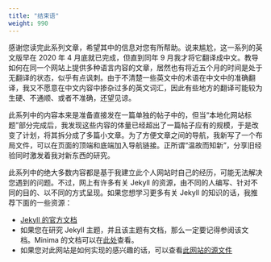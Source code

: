 ```yaml
---
title: "结束语"
weight: 990
---
```


感谢您读完此系列文章，希望其中的信息对您有所帮助。说来尴尬，这一系列的英文版早在 2020 年 4 月底就已完成，但直到同年 9 月我才将它翻译成中文。教导如何在同一个网站上提供多种语言内容的文章，居然也有将近五个月的时间是处于无翻译的状态，似乎有点讽刺。由于不清楚一些英文中的术语在中文中的准确翻译，我又不愿意在中文内容中掺杂过多的英文词汇，因此有些地方的翻译可能较为生硬、不通顺、或者不准确，还望见谅。

此系列中的内容本来是准备直接发在一篇单独的帖子中的，但当“本地化网站标题”部分完成后，我发现这些内容的体量已经超出了一篇帖子应有的规模，于是改变了计划，将其拆分成了多篇小文章。为了方便文章之间的导航，我新写了一个布局文件，可以在页面的顶端和底端加入导航链接。正所谓“温故而知新”，分享旧经验同时激发着我对新东西的研究。

此系列中的绝大多数内容都是基于我建立此个人网站时自己的经历，可能无法解决您遇到的问题。不过，网上有许多有关 Jekyll 的资源，由不同的人编写、针对不同的目的、以不同的方式呈现。如果您想学习更多有关 Jekyll 的知识的话，我推荐下面的一些资源：

- [Jekyll 的官方文档](https://jekyllrb.com/docs/)
- 如果您在研究 Jekyll 主题，并且该主题有文档，那么一定要记得参阅该文档。Minima 的文档可以在[此处](https://github.com/jekyll/minima/blob/master/README.md)查看。
- 如果您对此网站是如何实现的感兴趣的话，可以查看[此网站的源文件](https://github.com/Leo3418/leo3418.github.io)

